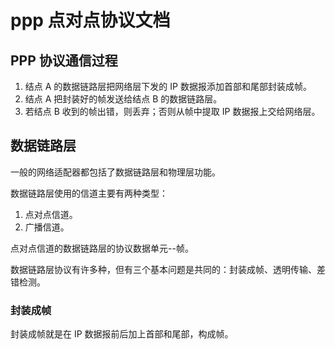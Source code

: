 # ppp 点对点协议文档

## PPP 协议通信过程
1. 结点 A 的数据链路层把网络层下发的 IP 数据报添加首部和尾部封装成帧。
2. 结点 A 把封装好的帧发送给结点 B 的数据链路层。
3. 若结点 B 收到的帧出错，则丢弃；否则从帧中提取 IP 数据报上交给网络层。

## 数据链路层
一般的网络适配器都包括了数据链路层和物理层功能。

数据链路层使用的信道主要有两种类型：
1. 点对点信道。
2. 广播信道。

点对点信道的数据链路层的协议数据单元--帧。

数据链路层协议有许多种，但有三个基本问题是共同的：封装成帧、透明传输、差错检测。
### 封装成帧
封装成帧就是在 IP 数据报前后加上首部和尾部，构成帧。